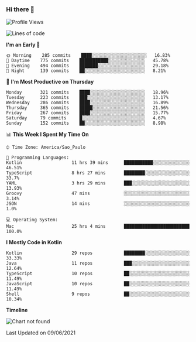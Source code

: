 ### Hi there 👋

<!--
**fernandonogueira/fernandonogueira** is a ✨ _special_ ✨ repository because its `README.md` (this file) appears on your GitHub profile.

Here are some ideas to get you started:

- 🔭 I’m currently working on ...
- 🌱 I’m currently learning ...
- 👯 I’m looking to collaborate on ...
- 🤔 I’m looking for help with ...
- 💬 Ask me about ...
- 📫 How to reach me: ...
- 😄 Pronouns: ...
- ⚡ Fun fact: ...
-->

<!--START_SECTION:waka-->
![Profile Views](http://img.shields.io/badge/Profile%20Views-35-blue)

![Lines of code](https://img.shields.io/badge/From%20Hello%20World%20I%27ve%20Written-576032%20lines%20of%20code-blue)

**I'm an Early 🐤** 

```text
🌞 Morning    285 commits    ████░░░░░░░░░░░░░░░░░░░░░   16.83% 
🌆 Daytime    775 commits    ███████████░░░░░░░░░░░░░░   45.78% 
🌃 Evening    494 commits    ███████░░░░░░░░░░░░░░░░░░   29.18% 
🌙 Night      139 commits    ██░░░░░░░░░░░░░░░░░░░░░░░   8.21%

```
📅 **I'm Most Productive on Thursday** 

```text
Monday       321 commits    ████░░░░░░░░░░░░░░░░░░░░░   18.96% 
Tuesday      223 commits    ███░░░░░░░░░░░░░░░░░░░░░░   13.17% 
Wednesday    286 commits    ████░░░░░░░░░░░░░░░░░░░░░   16.89% 
Thursday     365 commits    █████░░░░░░░░░░░░░░░░░░░░   21.56% 
Friday       267 commits    ████░░░░░░░░░░░░░░░░░░░░░   15.77% 
Saturday     79 commits     █░░░░░░░░░░░░░░░░░░░░░░░░   4.67% 
Sunday       152 commits    ██░░░░░░░░░░░░░░░░░░░░░░░   8.98%

```


📊 **This Week I Spent My Time On** 

```text
⌚︎ Time Zone: America/Sao_Paulo

💬 Programming Languages: 
Kotlin                   11 hrs 39 mins      ███████████░░░░░░░░░░░░░░   46.51% 
TypeScript               8 hrs 27 mins       ████████░░░░░░░░░░░░░░░░░   33.7% 
YAML                     3 hrs 29 mins       ███░░░░░░░░░░░░░░░░░░░░░░   13.93% 
Groovy                   47 mins             ░░░░░░░░░░░░░░░░░░░░░░░░░   3.14% 
JSON                     14 mins             ░░░░░░░░░░░░░░░░░░░░░░░░░   1.0%

💻 Operating System: 
Mac                      25 hrs 4 mins       █████████████████████████   100.0%

```

**I Mostly Code in Kotlin** 

```text
Kotlin                   29 repos            ████████░░░░░░░░░░░░░░░░░   33.33% 
Java                     11 repos            ███░░░░░░░░░░░░░░░░░░░░░░   12.64% 
TypeScript               10 repos            ██░░░░░░░░░░░░░░░░░░░░░░░   11.49% 
JavaScript               10 repos            ██░░░░░░░░░░░░░░░░░░░░░░░   11.49% 
Shell                    9 repos             ██░░░░░░░░░░░░░░░░░░░░░░░   10.34%

```


**Timeline**

![Chart not found](https://raw.githubusercontent.com/fernandonogueira/fernandonogueira/master/charts/bar_graph.png) 


 Last Updated on 09/06/2021
<!--END_SECTION:waka-->
